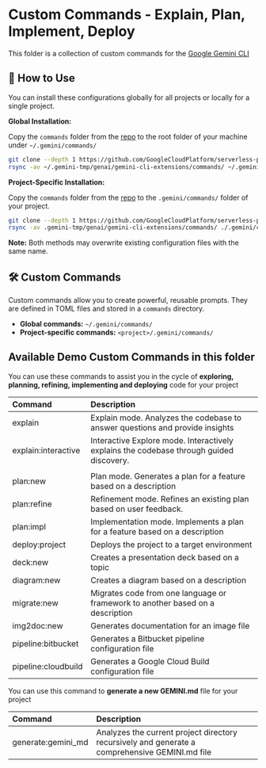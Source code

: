 # Custom Commands - Explain, Plan, Implement, Deploy

This folder is a collection of custom commands for the [Google Gemini CLI](https://github.com/google-gemini/gemini-cli)

## 🚀 How to Use

You can install these configurations globally for all projects or locally for a single project.

**Global Installation:**

Copy the `commands` folder from the [repo](https://github.com/GoogleCloudPlatform/serverless-production-readiness-java-gcp/tree/main/genai/gemini-cli-extensions/commands) to the root folder of your machine under `~/.gemini/commands/`
```bash
git clone --depth 1 https://github.com/GoogleCloudPlatform/serverless-production-readiness-java-gcp.git ~/.gemini-tmp && 
rsync -av ~/.gemini-tmp/genai/gemini-cli-extensions/commands/ ~/.gemini/commands && rm -rf ~/.gemini-tmp
```

**Project-Specific Installation:**

Copy the `commands` folder from the [repo](https://github.com/GoogleCloudPlatform/serverless-production-readiness-java-gcp/tree/main/genai/gemini-cli-extensions/commands) to the `.gemini/commands/` folder of your project.
```bash
git clone --depth 1 https://github.com/GoogleCloudPlatform/serverless-production-readiness-java-gcp.git .gemini-tmp && 
rsync -av .gemini-tmp/genai/gemini-cli-extensions/commands/ ./.gemini/commands && rm -rf .gemini-tmp
```

**Note:** Both methods may overwrite existing configuration files with the same name.

## 🛠️ Custom Commands

Custom commands allow you to create powerful, reusable prompts. They are defined in TOML files and stored in a `commands` directory.

-   **Global commands:** `~/.gemini/commands/`
-   **Project-specific commands:** `<project>/.gemini/commands/`

## Available Demo Custom Commands in this folder

You can use these commands to assist you in the cycle of **exploring, planning, refining, implementing and deploying** code for your project

| Command | Description |
| :--- | :--- |
| explain | Explain mode. Analyzes the codebase to answer questions and provide insights |
| explain:interactive | Interactive Explore mode. Interactively explains the codebase through guided discovery.
|  |  
| plan:new | Plan mode. Generates a plan for a feature based on a description
| plan:refine | Refinement mode. Refines an existing plan based on user feedback.
| plan:impl | Implementation mode. Implements a plan for a feature based on a description
| deploy:project | Deploys the project to a target environment
| deck:new | Creates a presentation deck based on a topic
| diagram:new | Creates a diagram based on a description
| migrate:new | Migrates code from one language or framework to another based on a description
| img2doc:new | Generates documentation for an image file
| pipeline:bitbucket | Generates a Bitbucket pipeline configuration file
| pipeline:cloudbuild | Generates a Google Cloud Build configuration file

You can use this command to **generate a new GEMINI.md** file for your project

| Command | Description |
| :--- | :--- |
| generate:gemini_md | Analyzes the current project directory recursively and generate a comprehensive GEMINI.md file
